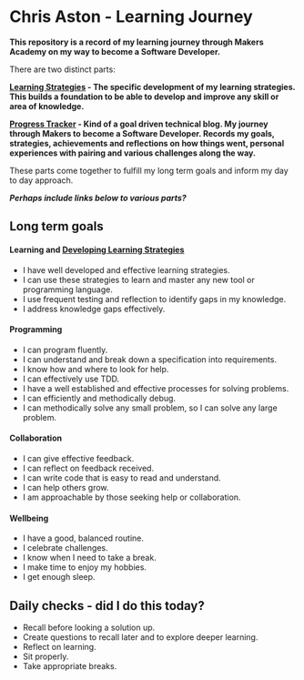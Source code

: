 # Chris Aston - Learning Journey
**This repository is a record of my learning journey through Makers Academy on my way to become a Software Developer.**

There are two distinct parts:

**[Learning Strategies](https://github.com/AUTOMCAS/LearningJourney/tree/main/learning_stratagies) - The specific development of my learning strategies. This builds a foundation to be able to develop and improve any skill or area of knowledge.**

**[Progress Tracker](https://github.com/AUTOMCAS/LearningJourney/tree/main/progress_tracker) - Kind of a goal driven technical blog. My journey through Makers to become a Software Developer. Records my goals, strategies, achievements and reflections on how things went, personal experiences with pairing and various challenges along the way.**

These parts come together to fulfill my long term goals and inform my day to day approach. 

***Perhaps include links below to various parts?***

## Long term goals

#### Learning  and [Developing Learning Strategies](https://github.com/AUTOMCAS/LearningJourney/tree/main/learning_stratagies)

- I have well developed and effective learning strategies.
- I can use these strategies to learn and master any new tool or programming language.
- I use frequent testing and reflection to identify gaps in my knowledge.
- I address knowledge gaps effectively.


#### Programming
- I can program fluently.
- I can understand and break down a specification into requirements.
- I know how and where to look for help.
- I can effectively use TDD.
- I have a well established and effective processes for solving problems.
- I can efficiently and methodically debug.
- I can methodically solve any small problem, so I can solve any large problem.


#### Collaboration
- I can give effective feedback.
- I can reflect on feedback received.
- I can write code that is easy to read and understand.
- I can help others grow.
- I am approachable by those seeking help or collaboration.


#### Wellbeing
- I have a good, balanced routine.
- I celebrate challenges.
- I know when I need to take a break.
- I make time to enjoy my hobbies.
- I get enough sleep.


## Daily checks - did I do this today?
- Recall before looking a solution up.
- Create questions to recall later and to explore deeper learning.
- Reflect on learning.
- Sit properly.
- Take appropriate breaks.
